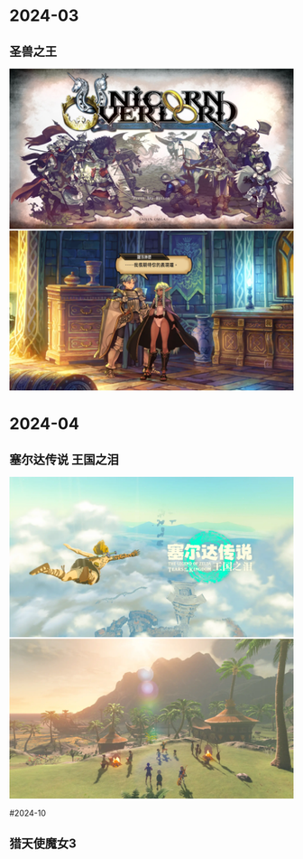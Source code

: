 # 2024-03
## 圣兽之王   
![](https://raw.githubusercontent.com/zqisme/picx-images-hosting/master/20240317/%E8%81%96%E7%8D%B8%E4%B9%8B%E7%8E%8B_2024-03-17_01-26-54.4qr2srumi3.webp)
![](https://raw.githubusercontent.com/zqisme/picx-images-hosting/master/20240317/%E8%81%96%E7%8D%B8%E4%B9%8B%E7%8E%8B_2024-03-16_02-07-34.51dwlwzqqb.webp)  
  
# 2024-04
## 塞尔达传说 王国之泪
![](https://raw.githubusercontent.com/zqisme/picx-images-hosting/master/20240421/0100f2c0115b6000_2024-03-29_16-03-09-332.5fkdrfvoou.webp)
![](https://raw.githubusercontent.com/zqisme/picx-images-hosting/master/20240421/0100f2c0115b6000_2024-04-19_12-10-25-349.73tqomrh9u.webp)

#2024-10
## 猎天使魔女3